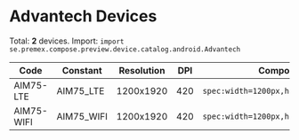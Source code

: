 # Advantech Devices

Total: **2** devices. Import: `import se.premex.compose.preview.device.catalog.android.Advantech`

| Code | Constant | Resolution | DPI | Compose Spec | Preview Usage |
|------|----------|------------|-----|-------------|---------------|
| AIM75-LTE | AIM75_LTE | 1200x1920 | 420 | `spec:width=1200px,height=1920px,dpi=420` | `@Preview(device = Advantech.AIM75_LTE)` |
| AIM75-WIFI | AIM75_WIFI | 1200x1920 | 420 | `spec:width=1200px,height=1920px,dpi=420` | `@Preview(device = Advantech.AIM75_WIFI)` |

<!-- Generated automatically. Do not edit manually. -->

